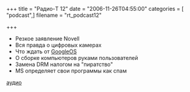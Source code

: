 +++
title = "Радио-T 12"
date = "2006-11-26T04:55:00"
categories = [ "podcast",]
filename = "rt_podcast12"

+++

- Резкое заявление Novell
- Вся правда о цифровых камерах
- Что ждать от [GoogleOS](http://www.readwriteweb.com/archives/googleos_what_to_expect.php)
- О сборке компьютеров руками пользователей
- Замена DRM налогом на "пиратство"
- MS определяет свои программы как спам

[аудио](http://cdn.radio-t.com/rt_podcast12.mp3)
<audio src="http://cdn.radio-t.com/rt_podcast12.mp3" preload="none"></audio>